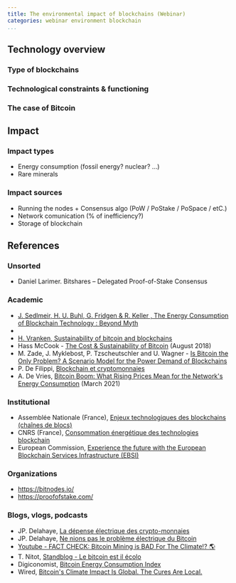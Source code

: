 ```yaml
---
title: The environmental impact of blockchains (Webinar)
categories: webinar environment blockchain
...
```


## Technology overview

### Type of blockchains

### Technological constraints & functioning

### The case of Bitcoin

## Impact 

### Impact types

* Energy consumption (fossil energy? nuclear? ...)
* Rare minerals

### Impact sources

* Running the nodes + Consensus algo (PoW / PoStake / PoSpace / etC.)
* Network comunication (% of inefficiency?)
* Storage of blockchain

## References

### Unsorted

* Daniel Larimer. Bitshares – Delegated Proof-of-Stake Consensus


### Academic

* [J. Sedlmeir, H. U. Buhl, G. Fridgen & R. Keller , The Energy Consumption of Blockchain Technology \: Beyond Myth](https://link.springer.com/article/10.1007/s12599-020-00656-x)
* [](https://www.sciencedirect.com/science/article/abs/pii/S1364032120308819)
* [H. Vranken, Sustainability of bitcoin and blockchains](https://www.sciencedirect.com/science/article/abs/pii/S1877343517300015)
* Hass McCook - [The Cost & Sustainability of Bitcoin](https://hassmccook.medium.com/the-economic-environmental-cost-of-bitcoin-part-i-ac162067721d) (August 2018)
* M. Zade, J. Myklebost, P. Tzscheutschler and U. Wagner - [Is Bitcoin the Only Problem? A Scenario Model for the Power Demand of Blockchains](https://www.frontiersin.org/articles/10.3389/fenrg.2019.00021/full)
* P. De Filippi, [Blockchain et cryptomonnaies](https://www.puf.com/content/Blockchain_et_cryptomonnaies)
* A. De Vries, [Bitcoin Boom: What Rising Prices Mean for the Network's Energy Consumption](https://www.researchgate.net/publication/349952553_Bitcoin_Boom_What_Rising_Prices_Mean_for_the_Network's_Energy_Consumption) (March 2021)

### Institutional

* Assemblée Nationale (France), [Enjeux technologiques des blockchains (chaînes de blocs)](https://www.assemblee-nationale.fr/dyn/15/dossiers/enjeux_technologiques_blockchains_rap-info)
* CNRS (France), [Consommation énergétique des technologies blockchain](https://ecoinfo.cnrs.fr/2020/02/11/consommation-energetique-des-technologies-blockchain/)
* European Commission, [Experience the future with the European Blockchain Services Infrastructure (EBSI)](https://ec.europa.eu/cefdigital/wiki/display/CEFDIGITAL/ebsi)

### Organizations

* https://bitnodes.io/
* https://proofofstake.com/

### Blogs, vlogs, podcasts

* JP. Delahaye, [La dépense électrique des crypto-monnaies](https://bitcoin.fr/la-depense-electrique-des-crypto-monnaies/)
* JP. Delahaye, [Ne nions pas le problème électrique du Bitcoin](https://bitcoin.fr/ne-nions-pas-le-probleme-electrique-du-bitcoin/)
* [Youtube - FACT CHECK: Bitcoin Mining is BAD For The Climate!? 🌎](https://www.youtube.com/watch?v=DidAwxWaDKI)
* T. Nitot, [Standblog - Le bitcoin est il écolo](https://standblog.org/blog/post/2021/04/26/Le-Bitcoin-est-il-ecolo)
* Digiconomist, [Bitcoin Energy Consumption Index](https://digiconomist.net/bitcoin-energy-consumption)
* Wired, [Bitcoin's Climate Impact Is Global. The Cures Are Local.](https://www.wired.com/story/bitcoins-climate-impact-global-cures-local/)
